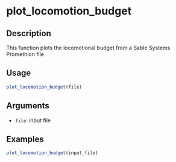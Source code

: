# plot_locomotion_budget

## Description

This function plots the locomotional budget from a Sable Systems Promethion file

## Usage

```r
plot_locomotion_budget(file)
```

## Arguments

* `file`: input file

## Examples

```r
plot_locomotion_budget(input_file)
```

